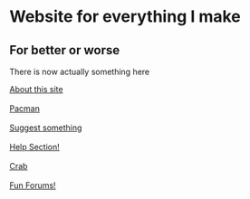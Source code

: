 <html>
  <head>
   <link rel="stylesheet" type="text/css" href="https://cdn.jsdelivr.net/npm/cookieconsent@3/build/cookieconsent.min.css" />
  </head>
  <body>
    <h1>Website for everything I make</h1>
    <h2>For better or worse</h2>
    <p>There is now actually something here</p>
    <a href="beeleean.github.io/about/index.html"> About this site </a> <br style = "lineheight:2;"><br>
    <a href="beeleean.github.io/Pacman/"> Pacman </a> <br style = "lineheight:2;"><br>
    <a href="beeleean.github.io/suggest/index.html"> Suggest something </a> <br style = "lineheight:2;"><br>
    <a href="beeleean.github.io/Help/index.html"> Help Section! </a> <br style = "lineheight:2;"><br>
    <a href="beeleean.github.io/crab/index.html"> Crab </a> <br style = "lineheight:2;"><br>
    <a href="https://cheesetycoon.freeforums.net"> Fun Forums! </a>
    
<script src="https://cdn.jsdelivr.net/npm/cookieconsent@3/build/cookieconsent.min.js" data-cfasync="false"></script>
<script>
window.cookieconsent.initialise({
  "palette": {
    "popup": {
      "background": "#0e2a64"
    },
    "button": {
      "background": "#ffc0cb"
    }
  },
  "theme": "classic",
  "position": "top",
  "content": {
    "message": "This website might use cookies. I don't know.",
    "dismiss": "Ok...",
    "link": "Sorry, you can't learn more",
    "href": "https://en.wikipedia.org/wiki/Cookie"
  }
});
</script>
 </body>
 
  </html>

